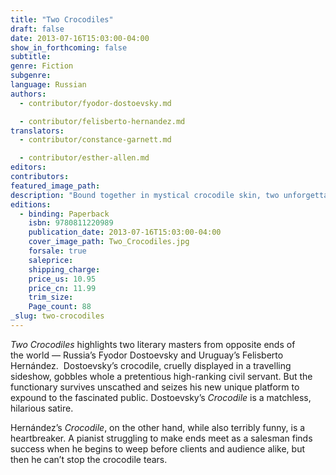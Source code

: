 ```yaml
---
title: "Two Crocodiles"
draft: false
date: 2013-07-16T15:03:00-04:00
show_in_forthcoming: false
subtitle:
genre: Fiction
subgenre:
language: Russian
authors:
  - contributor/fyodor-dostoevsky.md

  - contributor/felisberto-hernandez.md
translators:
  - contributor/constance-garnett.md

  - contributor/esther-allen.md
editors:
contributors:
featured_image_path:
description: "Bound together in mystical crocodile skin, two unforgettably singular novellas "
editions:
  - binding: Paperback
    isbn: 9780811220989
    publication_date: 2013-07-16T15:03:00-04:00
    cover_image_path: Two_Crocodiles.jpg
    forsale: true
    saleprice:
    shipping_charge:
    price_us: 10.95
    price_cn: 11.99
    trim_size:
    Page_count: 88
_slug: two-crocodiles
---
```


_Two Crocodiles_ highlights two literary masters from opposite ends of the world — Russia’s Fyodor Dostoevsky and Uruguay’s Felisberto Hernández.  Dostoevsky’s crocodile, cruelly displayed in a travelling sideshow, gobbles whole a pretentious high-ranking civil servant. But the functionary survives unscathed and seizes his new unique platform to expound to the fascinated public. Dostoevsky’s _Crocodile_ is a matchless, hilarious satire.

Hernández’s _Crocodile_, on the other hand, while also terribly funny, is a heartbreaker. A pianist struggling to make ends meet as a salesman finds success when he begins to weep before clients and audience alike, but then he can’t stop the crocodile tears.

